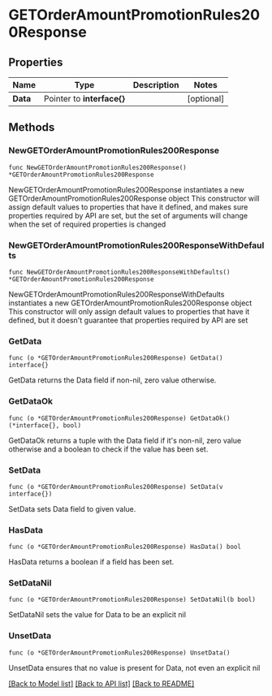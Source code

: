 # GETOrderAmountPromotionRules200Response

## Properties

Name | Type | Description | Notes
------------ | ------------- | ------------- | -------------
**Data** | Pointer to **interface{}** |  | [optional] 

## Methods

### NewGETOrderAmountPromotionRules200Response

`func NewGETOrderAmountPromotionRules200Response() *GETOrderAmountPromotionRules200Response`

NewGETOrderAmountPromotionRules200Response instantiates a new GETOrderAmountPromotionRules200Response object
This constructor will assign default values to properties that have it defined,
and makes sure properties required by API are set, but the set of arguments
will change when the set of required properties is changed

### NewGETOrderAmountPromotionRules200ResponseWithDefaults

`func NewGETOrderAmountPromotionRules200ResponseWithDefaults() *GETOrderAmountPromotionRules200Response`

NewGETOrderAmountPromotionRules200ResponseWithDefaults instantiates a new GETOrderAmountPromotionRules200Response object
This constructor will only assign default values to properties that have it defined,
but it doesn't guarantee that properties required by API are set

### GetData

`func (o *GETOrderAmountPromotionRules200Response) GetData() interface{}`

GetData returns the Data field if non-nil, zero value otherwise.

### GetDataOk

`func (o *GETOrderAmountPromotionRules200Response) GetDataOk() (*interface{}, bool)`

GetDataOk returns a tuple with the Data field if it's non-nil, zero value otherwise
and a boolean to check if the value has been set.

### SetData

`func (o *GETOrderAmountPromotionRules200Response) SetData(v interface{})`

SetData sets Data field to given value.

### HasData

`func (o *GETOrderAmountPromotionRules200Response) HasData() bool`

HasData returns a boolean if a field has been set.

### SetDataNil

`func (o *GETOrderAmountPromotionRules200Response) SetDataNil(b bool)`

 SetDataNil sets the value for Data to be an explicit nil

### UnsetData
`func (o *GETOrderAmountPromotionRules200Response) UnsetData()`

UnsetData ensures that no value is present for Data, not even an explicit nil

[[Back to Model list]](../README.md#documentation-for-models) [[Back to API list]](../README.md#documentation-for-api-endpoints) [[Back to README]](../README.md)


